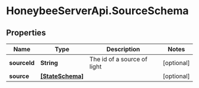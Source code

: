# HoneybeeServerApi.SourceSchema

## Properties
Name | Type | Description | Notes
------------ | ------------- | ------------- | -------------
**sourceId** | **String** | The id of a source of light | [optional] 
**source** | [**[StateSchema]**](StateSchema.md) |  | [optional] 


